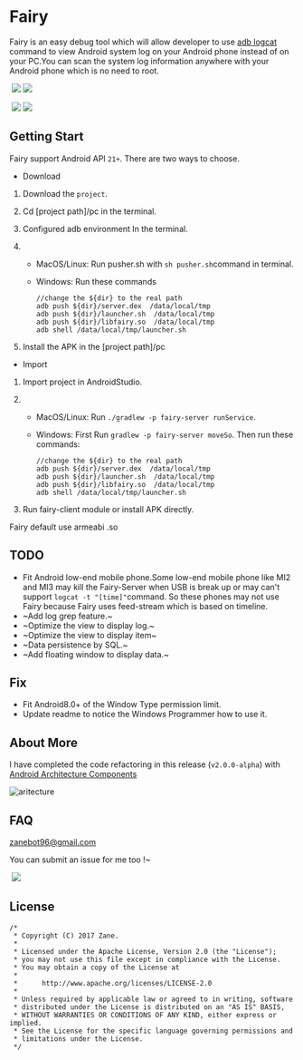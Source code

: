 # Fairy

Fairy is an easy debug tool which will allow developer to use [adb logcat](https://developer.android.com/studio/command-line/logcat.html?hl=zh-cn#outputFormat) command to view Android system log on your Android phone instead of on your PC.You can scan the system log information anywhere with your Android phone which is no need to root.

​                          ![](/screenshot/Screenshot_1.png)              ![](/screenshot/Screenshot_2.png)

​                         ![](/screenshot/Screenshot_3.png)              ![](/screenshot/Screenshot_4.png)

## Getting Start

Fairy support Android API `21+`. There are two ways to choose.

+ Download

1. Download the `project`.

2. Cd [project path]/pc in the terminal.

3. Configured adb environment In the terminal.

4. + MacOS/Linux: Run pusher.sh with `sh pusher.sh`command in terminal.

   + Windows: Run these commands

     ```shell
     //change the ${dir} to the real path
     adb push ${dir}/server.dex  /data/local/tmp
     adb push ${dir}/launcher.sh  /data/local/tmp
     adb push ${dir}/libfairy.so  /data/local/tmp
     adb shell /data/local/tmp/launcher.sh
     ```

5. Install the APK in the [project path]/pc

+ Import

1. Import project in AndroidStudio.

2. + MacOS/Linux: Run `./gradlew -p fairy-server runService`.

   + Windows: First Run `gradlew -p fairy-server moveSo`. Then run these commands: 

     ```shell
     //change the ${dir} to the real path
     adb push ${dir}/server.dex  /data/local/tmp
     adb push ${dir}/launcher.sh  /data/local/tmp
     adb push ${dir}/libfairy.so  /data/local/tmp
     adb shell /data/local/tmp/launcher.sh
     ```

3. Run fairy-client module or install APK directly.

Fairy default use armeabi .so

## TODO

- Fit Android low-end mobile phone.Some low-end mobile phone like MI2 and MI3 may kill the Fairy-Server when USB is break up or may can't support `logcat -t "[time]"`command. So these phones may not use Fairy because Fairy uses feed-stream which is based on timeline.
- ~Add log grep feature.~
- ~Optimize the view to display log.~
- ~Optimize the view to display item~
- ~Data persistence by SQL.~
- ~Add floating window to display data.~

## Fix

+ Fit Android8.0+ of the Window Type permission limit.
+ Update readme to notice the Windows Programmer how to use it.

## About More

I have completed the code refactoring in this release (`v2.0.0-alpha`) with [Android Architecture Components](https://developer.android.google.cn/topic/libraries/architecture/guide.html)

![aritecture](/screenshot/aritecture.png)

## FAQ

zanebot96@gmail.com

You can submit an issue for me too !~

​​                                                                     ![](/screenshot/icon.png)

## License

```
/*
 * Copyright (C) 2017 Zane.
 *
 * Licensed under the Apache License, Version 2.0 (the "License");
 * you may not use this file except in compliance with the License.
 * You may obtain a copy of the License at
 *
 *      http://www.apache.org/licenses/LICENSE-2.0
 *
 * Unless required by applicable law or agreed to in writing, software
 * distributed under the License is distributed on an "AS IS" BASIS,
 * WITHOUT WARRANTIES OR CONDITIONS OF ANY KIND, either express or implied.
 * See the License for the specific language governing permissions and
 * limitations under the License.
 */
```

